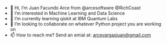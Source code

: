 - 👋 Hi, I’m Juan Facundo Arce from @arcesoftware @RichCoast
- 👀 I’m interested in Machine Learning and Data Science
- 🌱 I’m currently learning qiskit at IBM Quantum Labs
- 💞️ I’m looking to collaborate on whatever Python project you are working on
- 📫 How to reach me? Send an emial at: arcevargasjuan@gmail.com
